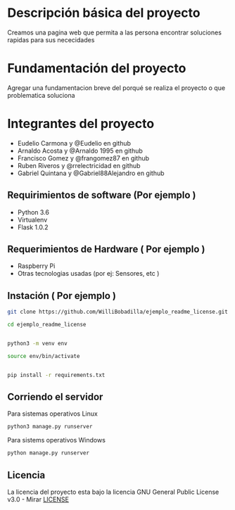 # Descripción básica del proyecto 
Creamos una pagina web que permita a las persona encontrar soluciones rapidas para sus nececidades 

# Fundamentación del proyecto 

Agregar una fundamentacion breve del porqué se realiza el proyecto o que problematica soluciona 


# Integrantes del proyecto 
* Eudelio Carmona y @Eudelio en github
* Arnaldo Acosta y @Arnaldo 1995 en github 
* Francisco Gomez y @frangomez87 en github 
* Ruben Riveros y @rrelectricidad en github
* Gabriel Quintana y @Gabriel88Alejandro en github


## Requirimientos de software (Por ejemplo ) 

* Python 3.6
* Virtualenv
* Flask 1.0.2 

## Requerimientos de Hardware ( Por ejemplo ) 
* Raspberry Pi
* Otras tecnologias usadas (por ej: Sensores, etc ) 



## Instación ( Por ejemplo )
```bash
git clone https://github.com/WilliBobadilla/ejemplo_readme_license.git 
```
```bash 
cd ejemplo_readme_license
```

```bash 

python3 -m venv env
```
```bash 
source env/bin/activate
```
```bash 

pip install -r requirements.txt

```
## Corriendo el servidor 
Para sistemas operativos Linux 
```bash
python3 manage.py runserver 
```
Para sistems operativos Windows 
```bash
python manage.py runserver 
```

## Licencia 
La licencia del proyecto esta bajo la licencia GNU General Public License v3.0 - Mirar [LICENSE](LICENSE) 



